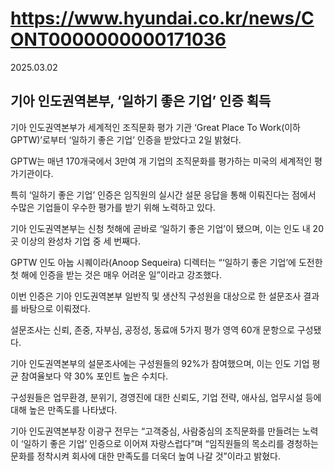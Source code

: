 # https://www.hyundai.co.kr/news/CONT0000000000171036

2025.03.02

## 기아 인도권역본부, ‘일하기 좋은 기업’ 인증 획득

기아 인도권역본부가 세계적인 조직문화 평가 기관 ‘Great Place To Work(이하 GPTW)’로부터 ‘일하기 좋은 기업’ 인증을 받았다고 2일 밝혔다.

GPTW는 매년 170개국에서 3만여 개 기업의 조직문화를 평가하는 미국의 세계적인 평가기관이다.

특히 ‘일하기 좋은 기업’ 인증은 임직원의 실시간 설문 응답을 통해 이뤄진다는 점에서 수많은 기업들이 우수한 평가를 받기 위해 노력하고 있다.

기아 인도권역본부는 신청 첫해에 곧바로 ‘일하기 좋은 기업’이 됐으며, 이는 인도 내 20곳 이상의 완성차 기업 중 세 번째다.

GPTW 인도 아눕 시퀘이라(Anoop Sequeira) 디렉터는 “‘일하기 좋은 기업’에 도전한 첫 해에 인증을 받는 것은 매우 어려운 일”이라고 강조했다.

이번 인증은 기아 인도권역본부 일반직 및 생산직 구성원을 대상으로 한 설문조사 결과를 바탕으로 이뤄졌다.

설문조사는 신뢰, 존중, 자부심, 공정성, 동료애 5가지 평가 영역 60개 문항으로 구성됐다.

기아 인도권역본부의 설문조사에는 구성원들의 92%가 참여했으며, 이는 인도 기업 평균 참여율보다 약 30% 포인트 높은 수치다.

구성원들은 업무환경, 분위기, 경영진에 대한 신뢰도, 기업 전략, 애사심, 업무시설 등에 대해 높은 만족도를 나타냈다.

기아 인도권역본부장 이광구 전무는 “고객중심, 사람중심의 조직문화를 만들려는 노력이 ‘일하기 좋은 기업’ 인증으로 이어져 자랑스럽다”며 “임직원들의 목소리를 경청하는 문화를 정착시켜 회사에 대한 만족도를 더욱더 높여 나갈 것”이라고 밝혔다.
